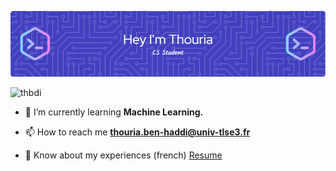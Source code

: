 ![Header](./github-header-image.png)

<p align="left"> <img src="https://komarev.com/ghpvc/?username=thbdi&label=Profile%20views&color=0e75b6&style=flat" alt="thbdi" /> </p>

- 🌱 I’m currently learning **Machine Learning.**

- 📫 How to reach me **thouria.ben-haddi@univ-tlse3.fr**

- 📄 Know about my experiences (french) <a href="https://drive.google.com/file/d/1NHPiRXc-TrOdL2ePkj6zXLlIlkPmJ-xw/view?usp=sharing](https://drive.google.com/file/d/1NHPiRXc-TrOdL2ePkj6zXLlIlkPmJ-xw/view?usp=sharing">Resume</a>

<p align="left">
</p>


